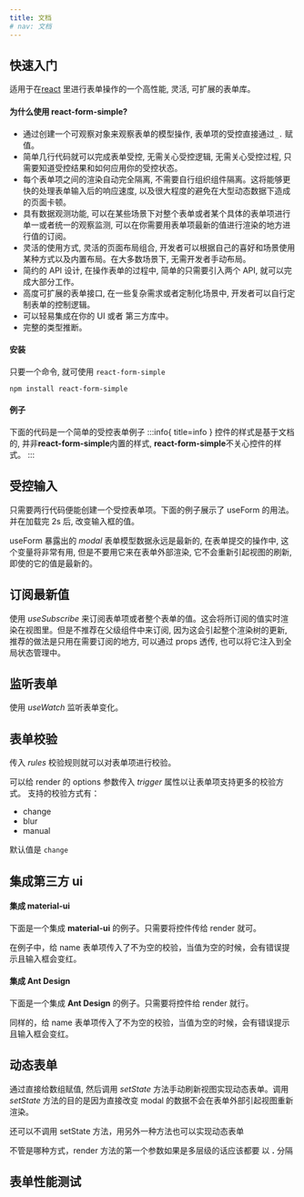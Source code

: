 ```yaml
---
title: 文档
# nav: 文档
---
```


## <Mdh>快速入门</Mdh>

适用于在[react](https://react.dev/) 里进行表单操作的一个高性能, 灵活, 可扩展的表单库。

#### 为什么使用 react-form-simple?

- 通过创建一个可观察对象来观察表单的模型操作, 表单项的受控直接通过`_.` 赋值。
- 简单几行代码就可以完成表单受控, 无需关心受控逻辑, 无需关心受控过程, 只需要知道受控结果和如何应用你的受控状态。
- 每个表单项之间的渲染自动完全隔离, 不需要自行组织组件隔离。这将能够更快的处理表单输入后的响应速度, 以及很大程度的避免在大型动态数据下造成的页面卡顿。
- 具有数据观测功能, 可以在某些场景下对整个表单或者某个具体的表单项进行单一或者统一的观察监测, 可以在你需要用表单项最新的值进行渲染的地方进行值的订阅。
- 灵活的使用方式, 灵活的页面布局组合, 开发者可以根据自己的喜好和场景使用某种方式以及内置布局。在大多数场景下, 无需开发者手动布局。
- 简约的 API 设计, 在操作表单的过程中, 简单的只需要引入两个 API, 就可以完成大部分工作。
- 高度可扩展的表单接口, 在一些复杂需求或者定制化场景中, 开发者可以自行定制表单的控制逻辑。
- 可以轻易集成在你的 UI 或者 第三方库中。
- 完整的类型推断。

#### 安装

只要一个命令, 就可使用 `react-form-simple`

```
npm install react-form-simple
```

#### 例子

下面的代码是一个简单的受控表单例子
<code src="../demos/_example.tsx"></code>
:::info{ title=info }
控件的样式是基于文档的, 并非**react-form-simple**内置的样式, **react-form-simple**不关心控件的样式。
:::

## <Mdh>受控输入</Mdh>

只需要两行代码便能创建一个受控表单项。下面的例子展示了 useForm 的用法。 并在加载完 2s 后, 改变输入框的值。

useForm 暴露出的 _modal_ 表单模型数据永远是最新的, 在表单提交的操作中, 这个变量将非常有用, 但是不要用它来在表单外部渲染, 它不会重新引起视图的刷新, 即使的它的值是最新的。
<code src="../demos/_controller.tsx"></code>

## <Mdh>订阅最新值</Mdh>

使用 _useSubscribe_ 来订阅表单项或者整个表单的值。这会将所订阅的值实时渲染在视图里。但是不推荐在父级组件中来订阅, 因为这会引起整个渲染树的更新, 推荐的做法是只用在需要订阅的地方, 可以通过 props 透传, 也可以将它注入到全局状态管理中。
<code src="../demos/_controller_sub.tsx"></code>

## <Mdh>监听表单</Mdh>

使用 _useWatch_ 监听表单变化。
<code src="../demos/_watch.tsx"></code>

## <Mdh>表单校验</Mdh>

传入 _rules_ 校验规则就可以对表单项进行校验。

可以给 render 的 options 参数传入 _trigger_ 属性以让表单项支持更多的校验方式。
支持的校验方式有：

- change
- blur
- manual

默认值是 `change`

<code src="../demos/_vaild.tsx"></code>

## <Mdh>集成第三方 ui</Mdh>

#### 集成 material-ui

下面是一个集成 **material-ui** 的例子。只需要将控件传给 render 就可。

在例子中，给 name 表单项传入了不为空的校验，当值为空的时候，会有错误提示且输入框会变红。

<code src="../demos/_ui.tsx"></code>

#### <div style="margin-top: 15px">集成 Ant Design</div>

下面是一个集成 **Ant Design** 的例子。只需要将控件给 render 就行。

同样的，给 name 表单项传入了不为空的校验，当值为空的时候，会有错误提示且输入框会变红。

<code src="../demos/_ui_antd.tsx"></code>

## <Mdh>动态表单</Mdh>

通过直接给数组赋值, 然后调用 _setState_ 方法手动刷新视图实现动态表单。调用 _setState_ 方法的目的是因为直接改变 modal 的数据不会在表单外部引起视图重新渲染。
<code src="../demos/_dymic.tsx"></code>

还可以不调用 setState 方法，用另外一种方法也可以实现动态表单
<code src="../demos/_dymic_01.tsx"></code>

不管是哪种方式，render 方法的第一个参数如果是多层级的话应该都要 以 **.** 分隔

## <Mdh>表单性能测试</Mdh>

<code src="../demos/_performance_test.tsx"></code>
